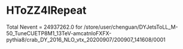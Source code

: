 # HToZZ4lRepeat

Total Nevent = 24937262.0 for /store/user/chenguan/DYJetsToLL_M-50_TuneCUETP8M1_13TeV-amcatnloFXFX-pythia8/crab_DY_2016_NLO_vtx_20200907/200907_141608/0001
